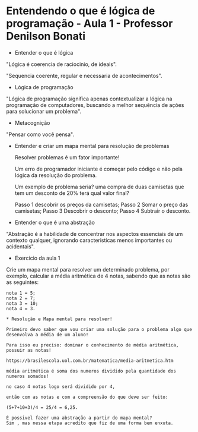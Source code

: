 # Entendendo o que é lógica de programação - Aula 1 - Professor Denilson Bonati

* Entender o que é lógica

"Lógica é coerencia de raciocinio, de ideais".

"Sequencia coerente, regular e necessaria de acontecimentos".

* Lógica de programação

"Lógica de programação significa apenas contextualizar a lógica na programação de computadores, buscando a melhor sequência de ações para solucionar um problema".

* Metacognição

"Pensar como você pensa".

* Entender e criar um mapa mental para resolução de problemas

    Resolver problemas é um fator importante!

    Um erro de programador iniciante é começar pelo código e não pela lógica da resolução do problema.

    Um exemplo de problema seria? uma compra de duas camisetas que tem um desconto de 20% terá qual valor final?

    Passo 1 descobrir os preços da camisetas;
    Passo 2 Somar o preço das camisetas;
    Passo 3 Descobrir o desconto;
    Passo 4 Subtrair o desconto.

* Entender o que é uma abstração

"Abstração é a habilidade de concentrar nos aspectos essenciais de um contexto qualquer, ignorando caracteristicas menos importantes ou acidentais".

* Exercicio da aula 1 

Crie um mapa mental para resolver um determinado problema, por exemplo, calcular a média aritmética de 4 notas, sabendo que as notas são as seguintes:

    nota 1 = 5;
    nota 2 = 7;
    nota 3 = 10;
    nota 4 = 3.

    * Resolução e Mapa mental para resolver!

    Primeiro devo saber que vou criar uma solução para o problema algo que desenvolva a média de um aluno!

    Para isso eu preciso: dominar o conhecimento de média aritmética, possuir as notas!

    https://brasilescola.uol.com.br/matematica/media-aritmetica.htm

    média aritmética é soma dos numeros dividido pela quantidade dos numeros somados!

    no caso 4 notas logo será dividido por 4,

    então com as notas e com a compreensão do que deve ser feito: 

    (5+7+10+3)/4 = 25/4 = 6,25.

    É possivel fazer uma abstração a partir do mapa mental?
    Sim , mas nessa etapa acredito que fiz de uma forma bem enxuta.